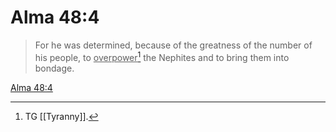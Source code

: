 # Alma 48:4

> For he was determined, because of the greatness of the number of his people, to <u>overpower</u>[^a] the Nephites and to bring them into bondage.

[Alma 48:4](https://www.churchofjesuschrist.org/study/scriptures/bofm/alma/48?lang=eng&id=p4#p4)


[^a]: TG [[Tyranny]].
